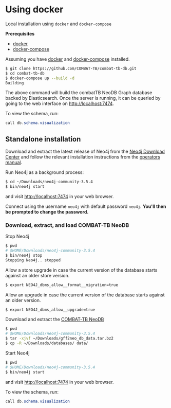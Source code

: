 # Using docker

Local installation using `docker` and `docker-compose`

**Prerequisites**

- [docker](https://www.docker.com/)
- [docker-compose](https://docs.docker.com/compose/overview/)

Assuming you have [docker](https://www.docker.com/) and [docker-compose](https://docs.docker.com/compose/overview/) installed.

```sh
$ git clone https://github.com/COMBAT-TB/combat-tb-db.git
$ cd combat-tb-db
$ docker-compose up --build -d
Building
```

The above command will build the combatTB NeoDB Graph database backed by Elasticsearch.
Once the server is running, it can be queried by going to the web interface on [http://localhost:7474](http://0.0.0.0:7474).

To view the schema, run:

```java
call db.schema.visualization
```

## Standalone installation

Download and extract the latest release of Neo4j from the [Neo4j Download Center](https://neo4j.com/download-center/#releases) and follow the relevant installation instructions from the [operators manual](https://neo4j.com/docs/operations-manual/current/installation/).

Run Neo4j as a background process:

```sh
$ cd ~/Downloads/neo4j-community-3.5.4
$ bin/neo4j start
```

and visit [http://localhost:7474](http://localhost:7474) in your web browser.

Connect using the username `neo4j` with default password `neo4j`. **You'll then be prompted to change the password.**

### Download, extract, and load COMBAT-TB NeoDB

Stop Neo4j

```sh
$ pwd
# $HOME/Downloads/neo4j-community-3.5.4
$ bin/neo4j stop
Stopping Neo4j.. stopped
```

Allow a store upgrade in case the current version of the database starts against an older store version.

```sh
$ export NEO4J_dbms_allow__format__migration=true
```

Allow an upgrade in case the current version of the database starts against an older version.

```sh
$ export NEO4J_dbms_allow__upgrade=true
```

Download and extract the [COMBAT-TB NeoDB](https://zenodo.org/record/1421060/files/gff2neo_db_data.tar.bz2?download=1)

```sh
$ pwd
# $HOME/Downloads/neo4j-community-3.5.4
$ tar -xjvf ~/Downloads/gff2neo_db_data.tar.bz2
$ cp -R ~/Downloads/databases/ data/
```

Start Neo4j

```sh
$ pwd
# $HOME/Downloads/neo4j-community-3.5.4
$ bin/neo4j start
```

and visit [http://localhost:7474](http://localhost:7474) in your web browser.

To view the schema, run:

```java
call db.schema.visualization
```

